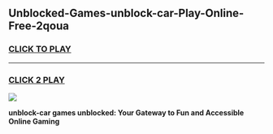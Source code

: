 
## Unblocked-Games-unblock-car-Play-Online-Free-2qoua
<h3>
<a href="https://premium76.site?title=unblock-car&ref=26A">CLICK TO PLAY</a></h3>
<hr>

<h3>
<a href="https://premium76.site?title=unblock-car&ref=26A">CLICK 2 PLAY</a>
  
</h3>

<a href="https://premium76.site?title=unblock-car&ref=26A"><img src="https://clearcache.store/games.png"></a>


**unblock-car games unblocked: Your Gateway to Fun and Accessible Online Gaming**
